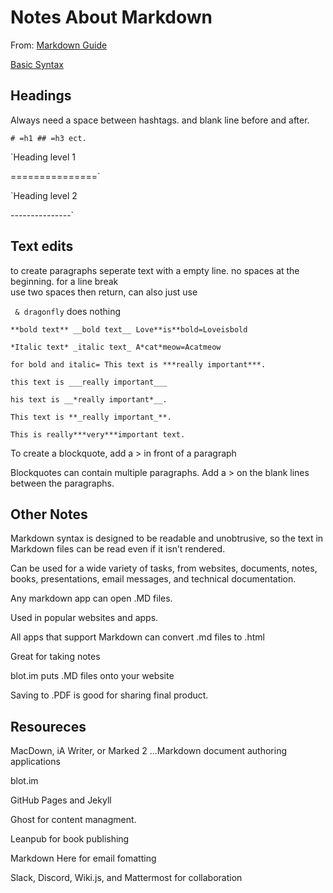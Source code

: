 # Notes About Markdown

From: [Markdown Guide](https://www.markdownguide.org/getting-started/)

[Basic Syntax](https://www.markdownguide.org/basic-syntax/)

## Headings

Always need a space between hashtags. and blank line before and after.

`# =h1 ## =h3 ect.`

`Heading level 1

===============`

`Heading level 2

---------------`

## Text edits

to create paragraphs seperate text with a empty line. no spaces at the beginning. for a line break <br> use two spaces then return, can also just use <br>

` & dragonfly` does nothing

`**bold text** __bold text__ Love**is**bold=Loveisbold`

`*Italic text* _italic text_ A*cat*meow=Acatmeow`

`for bold and italic= This text is ***really important***.`  

`this text is ___really important___`  

`his text is __*really important*__.`  

`This text is **_really important_**.`  

`This is really***very***important text.`

To create a blockquote, add a > in front of a paragraph

Blockquotes can contain multiple paragraphs. Add a > on the blank lines between the paragraphs.

## Other Notes

Markdown syntax is designed to be readable and unobtrusive, so the text in Markdown files can be read even if it isn’t rendered.

Can be used for a wide variety of tasks, from websites, documents, notes, books, presentations, email messages, and technical documentation.

Any markdown app can open .MD files.

Used in popular websites and apps.

All apps that support Markdown can convert .md files to .html 

Great for taking notes

blot.im puts .MD files onto your website

Saving to .PDF is good for sharing final product.

## Resoureces

MacDown, iA Writer, or Marked 2 ...Markdown document authoring applications

blot.im

GitHub Pages and Jekyll

Ghost for content managment.

Leanpub for book publishing

Markdown Here for email fomatting 

Slack, Discord, Wiki.js, and Mattermost for collaboration

